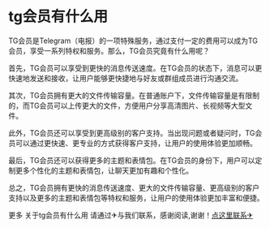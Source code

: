 # tg会员有什么用

TG会员是Telegram（电报）的一项特殊服务，通过支付一定的费用可以成为TG会员，享受一系列特权和服务。那么，TG会员究竟有什么用呢？

首先，TG会员可以享受到更快的消息传送速度。在TG会员的状态下，消息可以更快速地发送和接收，让用户能够更快捷地与好友或群组成员进行沟通交流。

其次，TG会员拥有更大的文件传输容量。在普通账户下，文件传输容量是有限制的，而TG会员可以上传更大的文件，方便用户分享高清图片、长视频等大型文件。

此外，TG会员还可以享受到更高级别的客户支持。当出现问题或者疑问时，TG会员可以通过更快速、更专业的方式获得客户支持，让用户的使用体验更加顺畅。

最后，TG会员还可以获得更多的主题和表情包。在TG会员的身份下，用户可以定制更多个性化的主题和表情包，让聊天更加有趣和个性化。

总之，TG会员拥有更快的消息传送速度、更大的文件传输容量、更高级别的客户支持以及更多的主题和表情包等特权和服务，让用户的使用体验更加丰富和便捷。

更多 关于tg会员有什么用 请通过✈与我们联系，感谢阅读,谢谢！[点这里联系✈](https://w.k02.cc)
